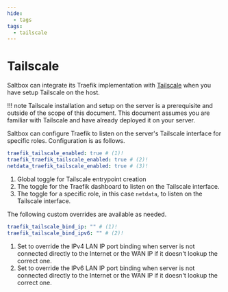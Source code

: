 ```yaml
---
hide:
  - tags
tags:
  - tailscale
---
```


# Tailscale

Saltbox can integrate its Traefik implementation with [Tailscale](https://tailscale.com) when you have setup Tailscale on the host.

!!! note
    Tailscale installation and setup on the server is a prerequisite and outside of the scope of this document. This document assumes you are familiar with Tailscale and have already deployed it on your server.

Saltbox can configure Traefik to listen on the server's Tailscale interface for specific roles. Configuration is as follows.

```yaml
traefik_tailscale_enabled: true # (1)!
traefik_traefik_tailscale_enabled: true # (2)!
netdata_traefik_tailscale_enabled: true # (3)!
```

  1. Global toggle for Tailscale entrypoint creation
  2. The toggle for the Traefik dashboard to listen on the Tailscale interface.
  3. The toggle for a specific role, in this case `netdata`, to listen on the Tailscale interface.

The following custom overrides are available as needed.

```yaml
traefik_tailscale_bind_ip: "" # (1)!
traefik_tailscale_bind_ipv6: "" # (2)!
```

  1. Set to override the IPv4 LAN IP port binding when server is not connected directly to the Internet or the WAN IP if it doesn't lookup the correct one.
  2. Set to override the IPv6 LAN IP port binding when server is not connected directly to the Internet or the WAN IP if it doesn't lookup the correct one.
